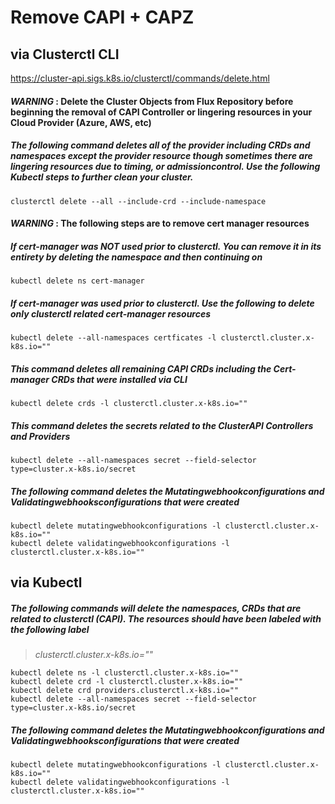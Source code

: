 
# Remove CAPI + CAPZ

## via Clusterctl CLI
https://cluster-api.sigs.k8s.io/clusterctl/commands/delete.html

#### *WARNING* : Delete the Cluster Objects from Flux Repository before beginning the removal of CAPI Controller or lingering resources in your Cloud Provider (Azure, AWS, etc) 

##### The following command deletes all of the provider including CRDs and namespaces except the provider resource though sometimes there are lingering resources due to timing, or admissioncontrol. Use the following Kubectl steps to further clean your cluster.

    clusterctl delete --all --include-crd --include-namespace

#### *WARNING* : The following steps are to remove cert manager resources

#####  If cert-manager was NOT used prior to clusterctl. You can remove it in its entirety by deleting the namespace and then continuing on
    kubectl delete ns cert-manager

#####  If cert-manager was used prior to clusterctl. Use the following to delete only clusterctl related cert-manager resources

    kubectl delete --all-namespaces certficates -l clusterctl.cluster.x-k8s.io=""

##### This command deletes all remaining CAPI CRDs including the Cert-manager CRDs that were installed via CLI

    kubectl delete crds -l clusterctl.cluster.x-k8s.io=""

##### This command deletes the secrets related to the ClusterAPI Controllers and Providers

    kubectl delete --all-namespaces secret --field-selector type=cluster.x-k8s.io/secret

##### The following command deletes the Mutatingwebhookconfigurations and Validatingwebhooksconfigurations that were created
    
    kubectl delete mutatingwebhookconfigurations -l clusterctl.cluster.x-k8s.io=""
    kubectl delete validatingwebhookconfigurations -l clusterctl.cluster.x-k8s.io=""
    
## via Kubectl

##### The following commands will delete the namespaces, CRDs that are related to clusterctl (CAPI). The resources should have been labeled with the following label 
> *clusterctl.cluster.x-k8s.io=""*

    kubectl delete ns -l clusterctl.cluster.x-k8s.io=""
    kubectl delete crd -l clusterctl.cluster.x-k8s.io=""
    kubectl delete crd providers.clusterctl.x-k8s.io=""
    kubectl delete --all-namespaces secret --field-selector type=cluster.x-k8s.io/secret


##### The following command deletes the Mutatingwebhookconfigurations and Validatingwebhooksconfigurations that were created
    
    kubectl delete mutatingwebhookconfigurations -l clusterctl.cluster.x-k8s.io=""
    kubectl delete validatingwebhookconfigurations -l clusterctl.cluster.x-k8s.io=""





    
